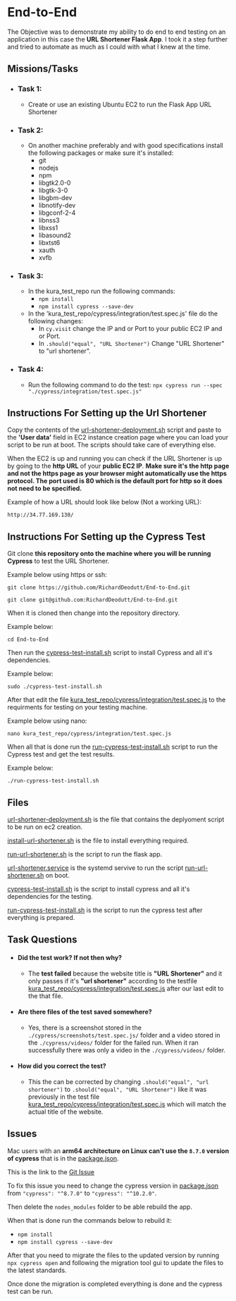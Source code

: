 # End-to-End

The Objective was to demonstrate my ability to do end to end testing on an application in this case the **URL Shortener Flask App**. 
I took it a step further and tried to automate as much as I could with what I knew at the time. 

## Missions/Tasks

- ### Task 1: 
    - Create or use an existing Ubuntu EC2 to run the Flask App URL Shortener

- ### Task 2: 
    - On another machine preferably and with good specifications install the following packages or make sure it's installed: 
        - git
        - nodejs
        - npm
        - libgtk2.0-0
        - libgtk-3-0
        - libgbm-dev
        - libnotify-dev
        - libgconf-2-4
        - libnss3
        - libxss1
        - libasound2
        - libxtst6
        - xauth
        - xvfb

- ### Task 3: 
    - In the kura_test_repo run the following commands: 
        - `npm install` 
        - `npm install cypress --save-dev` 
    - In the 'kura_test_repo/cypress/integration/test.spec.js' file do the following changes: 
        - In `cy.visit` change the IP and or Port to your public EC2 IP and or Port. 
        - In `.should("equal", "URL Shortener")` Change "URL Shortener" to "url shortener". 

- ### Task 4: 
    - Run the following command to do the test: 
        `npx cypress run --spec "./cypress/integration/test.spec.js"` 

## Instructions For Setting up the Url Shortener

Copy the contents of the [url-shortener-deployment.sh](https://github.com/RichardDeodutt/End-to-End/blob/main/url-shortener-deployment.sh) script and paste to the **'User data'** field in EC2 instance creation page where you can load your script to be run at boot. The scripts should take care of everything else. 

When the EC2 is up and running you can check if the URL Shortener is up by going to the **http URL** of your **public EC2 IP**. **Make sure it's the http page and not the https page as your browser might automatically use the https protocol. The port used is 80 which is the default port for http so it does not need to be specified.** 

Example of how a URL should look like below (Not a working URL): 

`http://34.77.169.130/`

## Instructions For Setting up the Cypress Test

Git clone **this repository onto the machine where you will be running Cypress** to test the URL Shortener. 

Example below using https or ssh: 

`git clone https://github.com/RichardDeodutt/End-to-End.git`

`git clone git@github.com:RichardDeodutt/End-to-End.git`

When it is cloned then change into the repository directory.

Example below: 

`cd End-to-End`

Then run the [cypress-test-install.sh](https://github.com/RichardDeodutt/End-to-End/blob/main/run-cypress-test-install.sh) script to install Cypress and all it's dependencies. 

Example below:

`sudo ./cypress-test-install.sh`

After that edit the file [kura_test_repo/cypress/integration/test.spec.js](https://github.com/RichardDeodutt/End-to-End/blob/main/kura_test_repo/cypress/integration/test.spec.js) to the requirments for testing on your testing machine. 

Example below using nano:

`nano kura_test_repo/cypress/integration/test.spec.js`

When all that is done run the [run-cypress-test-install.sh](https://github.com/RichardDeodutt/End-to-End/blob/main/run-cypress-test-install.sh) script to run the Cypress test and get the test results. 

Example below:

`./run-cypress-test-install.sh`

## Files

[url-shortener-deployment.sh](https://github.com/RichardDeodutt/End-to-End/blob/main/url-shortener-deployment.sh) is the file that contains the deplyoment script to be run on ec2 creation. 

[install-url-shortener.sh](https://github.com/RichardDeodutt/End-to-End/blob/main/install-url-shortener.sh) is the file to install everything required. 

[run-url-shortener.sh](https://github.com/RichardDeodutt/End-to-End/blob/main/run-url-shortener.sh) is the script to run the flask app. 

[url-shortener.service](https://github.com/RichardDeodutt/End-to-End/blob/main/url-shortener.service) is the systemd servive to run the script [run-url-shortener.sh](https://github.com/RichardDeodutt/End-to-End/blob/main/run-url-shortener.sh) on boot. 

[cypress-test-install.sh](https://github.com/RichardDeodutt/End-to-End/blob/main/cypress-test-install.sh) is the script to install cypress and all it's dependencies for the testing. 

[run-cypress-test-install.sh](https://github.com/RichardDeodutt/End-to-End/blob/main/run-cypress-test-install.sh) is the script to run the cypress test after everything is prepared. 

## Task Questions

- #### Did the test work? If not then why?
    - The **test failed** because the website title is **"URL Shortener"** and it only passes if it's **"url shortener"** according to the testfile [kura_test_repo/cypress/integration/test.spec.js](https://github.com/RichardDeodutt/End-to-End/blob/main/kura_test_repo/cypress/integration/test.spec.js) after our last edit to the that file. 

- #### Are there files of the test saved somewhere?
    - Yes, there is a screenshot stored in the `./cypress/screenshots/test.spec.js/` folder and a video stored in the `./cypress/videos/` folder for the failed run. When it ran successfully there was only a video in the `./cypress/videos/` folder. 

- #### How did you correct the test?
    - This the can be corrected by changing `.should("equal", "url shortener")` to `.should("equal", "URL Shortener")` like it was previously in the test file [kura_test_repo/cypress/integration/test.spec.js](https://github.com/RichardDeodutt/End-to-End/blob/main/kura_test_repo/cypress/integration/test.spec.js) which will match the actual title of the website. 

## Issues

Mac users with an **arm64 architecture on Linux can't use the `8.7.0` version of cypress** that is in the [package.json](https://github.com/RichardDeodutt/End-to-End/blob/main/kura_test_repo/package.json). 

This is the link to the [Git Issue](https://github.com/cypress-io/cypress/issues/4478)

To fix this issue you need to change the cypress version in [package.json](https://github.com/RichardDeodutt/End-to-End/blob/main/kura_test_repo/package.json) from `"cypress": "^8.7.0"` to `"cypress": "^10.2.0"`.

Then delete the `nodes_modules` folder to be able rebuild the app. 

When that is done run the commands below to rebuild it: 

- `npm install` 
- `npm install cypress --save-dev` 

After that you need to migrate the files to the updated version by running `npx cypress open` and following the migration tool gui to update the files to the latest standards. 

Once done the migration is completed everything is done and the cypress test can be run. 